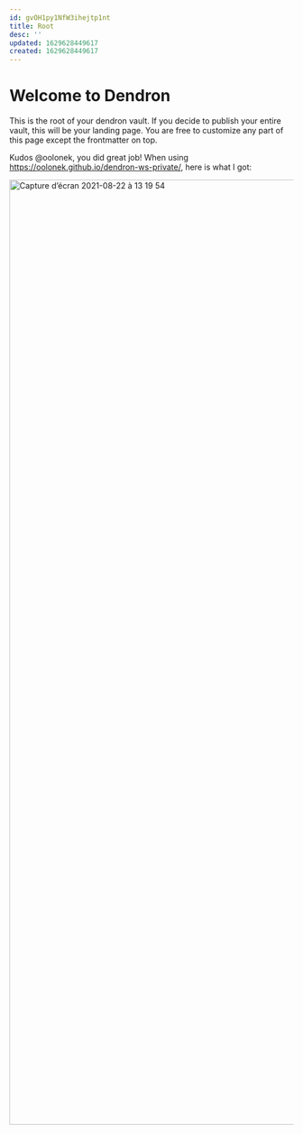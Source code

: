 ```yaml
---
id: gvOH1py1NfW3ihejtp1nt
title: Root
desc: ''
updated: 1629628449617
created: 1629628449617
---
```

# Welcome to Dendron

This is the root of your dendron vault. If you decide to publish your entire vault, this will be your landing page. You are free to customize any part of this page except the frontmatter on top. 

Kudos @oolonek, you did great job! 
When using https://oolonek.github.io/dendron-ws-private/, here is what I got:

<img width="1676" alt="Capture d’écran 2021-08-22 à 13 19 54" src="https://user-images.githubusercontent.com/44283913/130353241-43ba98eb-d947-473c-be08-d924f0ef585b.png">

